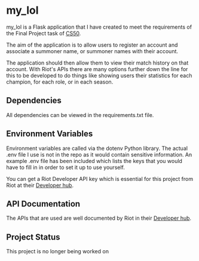 # my_lol

my_lol is a Flask application that I have created to meet the requirements of the Final Project task of [CS50](https://www.edx.org/course/cs50s-introduction-to-computer-science).

The aim of the application is to allow users to register an account and associate a summoner name, or summoner names with their account.

The application should then allow them to view their match history on that account. With Riot's APIs there are many options further down the line for this to be developed to do things like showing users their statistics for each champion, for each role, or in each season.

## Dependencies

All dependencies can be viewed in the requirements.txt file.

## Environment Variables

Environment variables are called via the dotenv Python library. The actual .env file I use is not in the repo as it would contain sensitive information. An example .env file has been included which lists the keys that you would have to fill in in order to set it up to use yourself.

You can get a Riot Developer API key which is essential for this project from Riot at their [Developer hub](https://developer.riotgames.com/).

## API Documentation

The APIs that are used are well documented by Riot in their [Developer hub](https://developer.riotgames.com/).

## Project Status

This project is no longer being worked on 